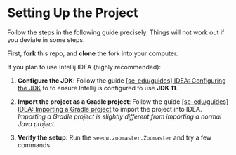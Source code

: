 # Setting Up the Project

Follow the steps in the following guide precisely. Things will not work out if you deviate in some steps.

First, **fork** this repo, and **clone** the fork into your computer.

If you plan to use Intellij IDEA (highly recommended):

1. **Configure the JDK**: Follow the guide [[se-edu/guides] IDEA: Configuring the JDK](https://se-education.org/guides/tutorials/intellijJdk.html) to to ensure Intellij is configured to use **JDK 11**.

2. **Import the project as a Gradle project**: Follow the guide [[se-edu/guides] IDEA: Importing a Gradle project](https://se-education.org/guides/tutorials/intellijImportGradleProject.html) to import the project into IDEA. _Importing a Gradle project is slightly different from importing a normal Java project._

3. **Verify the setup**: Run the `seedu.zoomaster.Zoomaster` and try a few commands.

